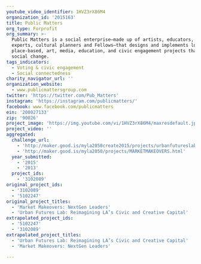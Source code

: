 ```yaml
---
youtube_video_identifier: 1HVZ3rX86M4
organization_id: '2015163'
title: Public Matters
org_type: Forprofit
org_summary: >-
  Public Matters is a social enterprise—made up of artists, educators, media
  experts, cultural planners and Fellows—that designs and implements long-term,
  place-based, art, media, education, and civic engagement projects that advance
  social change.
tags_indicators:
  - Voting & civic engagement
  - Social connectedness
charity_navigator_url: ''
organization_website:
  - www.publicmattersgroup.com
twitter: 'https://twitter.com/Pub_Matters'
instagram: 'https://instagram.com/publicmatters/'
facebook: www.facebook.com/publicmatters
ein: '208027133'
zip: '90026'
project_image: 'https://img.youtube.com/vi/1HVZ3rX86M4/maxresdefault.jpg'
project_video: ''
aggregated:
  challenge_url:
    - 'http://maker.good.is/myla2050create2015/projects/urbanfutureslab.html'
    - 'http://maker.good.is/myla2050/projects/MARKETMAKEOVERS.html'
  year_submitted:
    - '2015'
    - '2013'
  project_ids:
    - '3102089'
original_project_ids:
  - '3102089'
  - '5102247'
original_project_titles:
  - 'Market Makeovers: NextGen Leaders'
  - 'Urban Futures Lab: Reimagining LA’s Civic and Creative Capital'
extrapolated_project_ids:
  - '5102247'
  - '3102089'
extrapolated_project_titles:
  - 'Urban Futures Lab: Reimagining LA’s Civic and Creative Capital'
  - 'Market Makeovers: NextGen Leaders'

---
```

